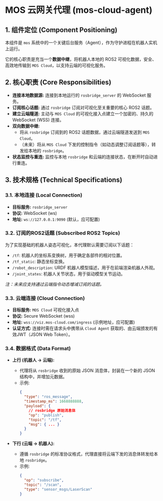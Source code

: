 # MOS 云网关代理 (mos-cloud-agent)

## 1. 组件定位 (Component Positioning)

本组件是 `mos` 系统中的一个关键后台服务（Agent），作为守护进程在机器人实机上运行。

它的核心职责是充当一个**数据中继**，将机器人本地的 ROS2 可视化数据，安全、高效地传输到 `MOS Cloud`，以支持云端的可视化服务。

## 2. 核心职责 (Core Responsibilities)

- **连接本地数据源:** 连接到本地运行的 `rosbridge_server` 的 WebSocket 服务。
- **订阅核心话题:** 通过 `rosbridge` 订阅对可视化至关重要的核心 ROS2 话题。
- **建立云端隧道:** 主动与 `MOS Cloud` 的可视化接入点建立一个加密的、持久的 WebSocket (WSS) 连接。
- **双向数据中继:**
    - 将从 `rosbridge` 订阅到的 ROS2 话题数据，通过云端隧道发送到 `MOS Cloud`。
    - （未来）将从 `MOS Cloud` 下发的控制指令（如动态调整订阅话题等），转发给本地的 `rosbridge`。
- **状态监控与重连:** 监控与本地 `rosbridge` 和云端的连接状态，在断开时自动进行重连。

## 3. 技术规格 (Technical Specifications)

### 3.1. 本地连接 (Local Connection)

- **目标服务:** `rosbridge_server`
- **协议:** WebSocket (ws)
- **地址:** `ws://127.0.0.1:9090` (默认，应可配置)

### 3.2. 订阅的ROS2话题 (Subscribed ROS2 Topics)

为了实现基础的机器人姿态可视化，本代理默认需要订阅以下话题：

- `/tf`: 机器人的坐标系变换树，用于确定各部件的相对位置。
- `/tf_static`: 静态坐标变换。
- `/robot_description`: URDF 机器人模型描述，用于在前端渲染机器人外观。
- `/joint_states`: 机器人关节状态，用于驱动模型关节运动。

*注：未来应支持通过云端指令动态增减订阅的话题。*

### 3.3. 云端连接 (Cloud Connection)

- **目标服务:** `MOS Cloud` 可视化接入点
- **协议:** Secure WebSocket (wss)
- **地址:** `wss://viz.mos-cloud.com/ingress` (示例地址，应可配置)
- **认证方式:** 连接时需在请求头中携带从 `Cloud Agent` 获取的、由云端颁发的有效JWT（JSON Web Token）。

### 3.4. 数据格式 (Data Format)

- **上行 (机器人 -> 云端):**
    - 代理将从 `rosbridge` 收到的原始 JSON 消息体，封装在一个新的 JSON 结构中，并增加元数据。
    - 示例:
      ```json
      {
        "type": "ros_message",
        "timestamp_ms": 1668888888,
        "payload": {
          // rosbridge 原始消息体
          "op": "publish",
          "topic": "/tf",
          "msg": { ... }
        }
      }
      ```

- **下行 (云端 -> 机器人):**
    - 遵循 `rosbridge` 的标准协议格式，代理直接将云端下发的消息体转发给本地 `rosbridge`。
    - 示例:
      ```json
      {
        "op": "subscribe",
        "topic": "/scan",
        "type": "sensor_msgs/LaserScan"
      }
      ```
